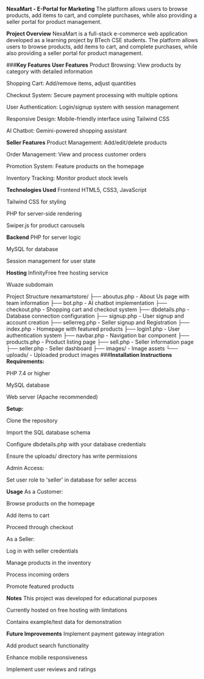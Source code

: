 **NexaMart - E-Portal for Marketing**
The platform allows users to browse products, add items to cart, and complete purchases, while also providing a seller portal for product management.

**Project Overview**
NexaMart is a full-stack e-commerce web application developed as a learning project by BTech CSE students. The platform allows users to browse products, add items to cart, and complete purchases, while also providing a seller portal for product management.

###**Key Features**
**User Features**
Product Browsing: View products by category with detailed information

Shopping Cart: Add/remove items, adjust quantities

Checkout System: Secure payment processing with multiple options

User Authentication: Login/signup system with session management

Responsive Design: Mobile-friendly interface using Tailwind CSS

AI Chatbot: Gemini-powered shopping assistant

**Seller Features**
Product Management: Add/edit/delete products

Order Management: View and process customer orders

Promotion System: Feature products on the homepage

Inventory Tracking: Monitor product stock levels

**Technologies Used**
Frontend
HTML5, CSS3, JavaScript

Tailwind CSS for styling

PHP for server-side rendering

Swiper.js for product carousels

**Backend**
PHP for server logic

MySQL for database

Session management for user state

**Hosting**
InfinityFree free hosting service

Wuaze subdomain

Project Structure
nexamartstore/
├── aboutus.php          - About Us page with team information
├── bot.php              - AI chatbot implementation
├── checkout.php         - Shopping cart and checkout system
├── dbdetails.php        - Database connection configuration
├── signup.php           - User signup and account creation
├── sellerreg.php        - Seller signup and Registration
├── index.php            - Homepage with featured products
├── login1.php           - User authentication system
├── navbar.php           - Navigation bar component
├── products.php         - Product listing page
├── sell.php             - Seller information page
├── seller.php           - Seller dashboard
├── images/              - Image assets
└── uploads/             - Uploaded product images
###**Installation Instructions**
**Requirements:**

PHP 7.4 or higher

MySQL database

Web server (Apache recommended)

**Setup:**

Clone the repository

Import the SQL database schema

Configure dbdetails.php with your database credentials

Ensure the uploads/ directory has write permissions

Admin Access:

Set user role to 'seller' in database for seller access

**Usage**
As a Customer:

Browse products on the homepage

Add items to cart

Proceed through checkout

As a Seller:

Log in with seller credentials

Manage products in the inventory

Process incoming orders

Promote featured products

**Notes**
This project was developed for educational purposes

Currently hosted on free hosting with limitations

Contains example/test data for demonstration

**Future Improvements**
Implement payment gateway integration

Add product search functionality

Enhance mobile responsiveness

Implement user reviews and ratings

